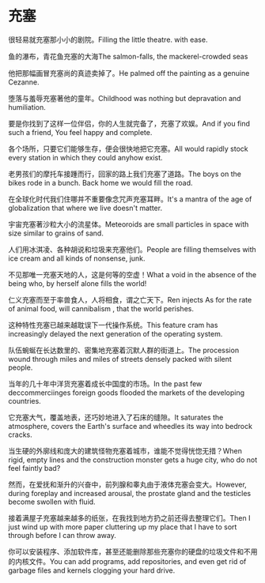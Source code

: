 # 充塞

<p><span class="chinese">很轻易就充塞那小小的剧院。</span><span class="english">Filling the little theatre. with ease.</span></p>

<p><span class="chinese">鱼的瀑布，青花鱼充塞的大海</span><span class="english">The salmon-falls, the mackerel-crowded seas</span></p>

<p><span class="chinese">他把那幅画冒充塞尚的真迹卖掉了。</span><span class="english">He palmed off the painting as a genuine Cezanne.</span></p>

<p><span class="chinese">堕落与羞辱充塞著他的童年。</span><span class="english">Childhood was nothing but depravation and humiliation.</span></p>

<p><span class="chinese">要是你找到了这样一位伴侣，你的人生就完备了，充塞了欢娱。</span><span class="english">And if you find such a friend, You feel happy and complete.</span></p>

<p><span class="chinese">各个场所，只要它们能够生存，便会很快地把它充塞。</span><span class="english">All would rapidly stock every station in which they could anyhow exist.</span></p>

<p><span class="chinese">老男孩们的摩托车接踵而行，回家的路上我们充塞了道路。</span><span class="english">The boys on the bikes rode in a bunch. Back home we would fill the road.</span></p>

<p><span class="chinese">在全球化时代我们住哪并不重要像念咒声充塞耳畔。</span><span class="english">It's a mantra of the age of globalization that where we live doesn't matter.</span></p>

<p><span class="chinese">宇宙充塞著沙粒大小的流星体。</span><span class="english">Meteoroids are small particles in space with size similar to grains of sand.</span></p>

<p><span class="chinese">人们用冰淇凌、各种胡说和垃圾来充塞他们。</span><span class="english">People are filling themselves with ice cream and all kinds of nonsense, junk.</span></p>

<p><span class="chinese">不见那唯一充塞天地的人，这是何等的空虚！</span><span class="english">What a void in the absence of the being who, by herself alone fills the world!</span></p>

<p><span class="chinese">仁义充塞而至于率兽食人，人将相食，谓之亡天下。</span><span class="english">Ren injects As for the rate of animal food, will cannibalism , that the world perishes.</span></p>

<p><span class="chinese">这种特性充塞已越来越耽误下一代操作系统。</span><span class="english">This feature cram has increasingly delayed the next generation of the operating system.</span></p>

<p><span class="chinese">队伍蜿蜒在长达数里的、密集地充塞着沉默人群的街道上。</span><span class="english">The procession wound through miles and miles of streets densely packed with silent people.</span></p>

<p><span class="chinese">当年的几十年中洋货充塞着成长中国度的市场。</span><span class="english">In the past few deccommerciinges foreign goods flooded the markets of the developing countries.</span></p>

<p><span class="chinese">它充塞大气，覆盖地表，还巧妙地进入了石床的缝隙。</span><span class="english">It saturates the atmosphere, covers the Earth's surface and wheedles its way into bedrock cracks.</span></p>

<p><span class="chinese">当生硬的外廓线和庞大的建筑怪物充塞着城市，谁能不觉得恍惚无措？</span><span class="english">When rigid, empty lines and the construction monster gets a huge city, who do not feel faintly bad?</span></p>

<p><span class="chinese">然而，在爱抚和渐升的兴奋中，前列腺和睾丸由于液体充塞会变大。</span><span class="english">However, during foreplay and increased arousal, the prostate gland and the testicles become swollen with fluid.</span></p>

<p><span class="chinese">接着满屋子充塞越来越多的纸张，在我找到地方扔之前还得去整理它们。</span><span class="english">Then I just wind up with more paper cluttering up my place that I have to sort through before I can throw away.</span></p>

<p><span class="chinese">你可以安装程序、添加软件库，甚至还能删除那些充塞你的硬盘的垃圾文件和不用的内核文件。</span><span class="english">You can add programs, add repositories, and even get rid of garbage files and kernels clogging your hard drive.</span></p>

